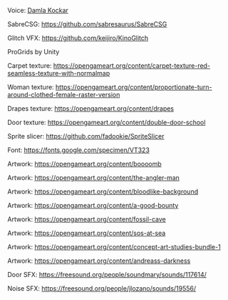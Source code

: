 Voice: [Damla Kockar](https://www.instagram.com/damlatiltak/)

SabreCSG: https://github.com/sabresaurus/SabreCSG

Glitch VFX: https://github.com/keijiro/KinoGlitch

ProGrids by Unity

Carpet texture: https://opengameart.org/content/carpet-texture-red-seamless-texture-with-normalmap

Woman texture: https://opengameart.org/content/proportionate-turn-around-clothed-female-raster-version

Drapes texture: https://opengameart.org/content/drapes

Door texture: https://opengameart.org/content/double-door-school

Sprite slicer: https://github.com/fadookie/SpriteSlicer

Font: https://fonts.google.com/specimen/VT323

Artwork: https://opengameart.org/content/boooomb

Artwork: https://opengameart.org/content/the-angler-man

Artwork: https://opengameart.org/content/bloodlike-background

Artwork: https://opengameart.org/content/a-good-bounty

Artwork: https://opengameart.org/content/fossil-cave

Artwork: https://opengameart.org/content/sos-at-sea

Artwork: https://opengameart.org/content/concept-art-studies-bundle-1

Artwork: https://opengameart.org/content/andreass-darkness

Door SFX: https://freesound.org/people/soundmary/sounds/117614/

Noise SFX: https://freesound.org/people/jlozano/sounds/19556/
